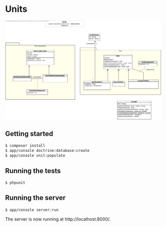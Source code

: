 # Units

![UML diagram](docs/DC.jpg)

## Getting started

```shell
$ composer install
$ app/console doctrine:database:create
$ app/console unit:populate
```

## Running the tests

```shell
$ phpunit
```

## Running the server

```shell
$ app/console server:run
```

The server is now running at http://localhost:8000/.
